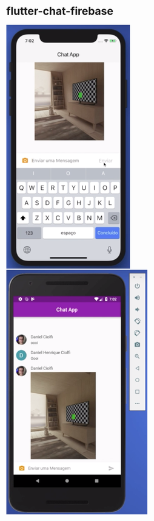 # flutter-chat-firebase

<img src="https://raw.githubusercontent.com/tresende/flutter-chat-firebase/master/images/ios.png" />
<img src="https://raw.githubusercontent.com/tresende/flutter-chat-firebase/master/images/android.png" />